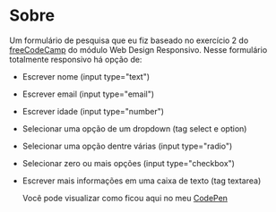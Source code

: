 # Sobre

Um formulário de pesquisa que eu fiz baseado no exercício 2 do [freeCodeCamp](https://www.freecodecamp.org/learn) do módulo Web Design Responsivo.
Nesse formulário totalmente responsivo há opção de:  

- Escrever nome (input type="text")  
- Escrever email (input type="email")  
- Escrever idade (input type="number")  
- Selecionar uma opção de um dropdown (tag select e option)  
- Selecionar uma opção dentre várias (input type="radio")  
- Selecionar zero ou mais opções (input type="checkbox")  
- Escrever mais informações em uma caixa de texto (tag textarea)  
 
 
  Você pode visualizar como ficou aqui no meu [CodePen](https://codepen.io/andreiaribas/pen/MWOmBqb)

